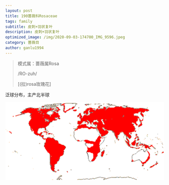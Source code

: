 ```yaml
---
layout: post
title: 190蔷薇科Rosaceae
tags: family  
subtitle: 皮刺+羽状复叶
description: 皮刺+羽状复叶
optimized_image: /img/2020-09-03-174700_IMG_9596.jpeg
category: 蔷薇目
author: ganlu1994
---
```


> 模式属：蔷薇属Rosa
>
> /RO-zuh/
>
> [(拉)rosa玫瑰花]

泛球分布，主产北半球

![](/img/ROSACEAE.gif)